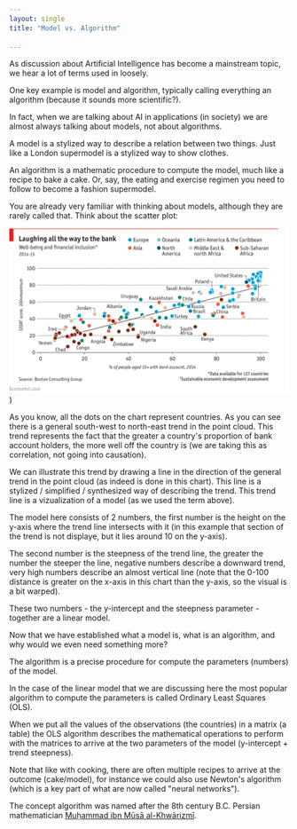 ```yaml
---
layout: single
title: "Model vs. Algorithm"

---
```


As discussion about Artificial Intelligence has become a mainstream topic, we hear a lot of terms used in loosely. 

One key example is model and algorithm, typically calling everything an algorithm (because it sounds more scientific?).

In fact, when we are talking about AI in applications (in society) we are almost always talking about models, not about algorithms.

A model is a stylized way to describe a relation between two things. Just like a London supermodel is a stylized way to show clothes.

An algorithm is a mathematic procedure to compute the model, much like a recipe to bake a cake. Or, say, the eating and exercise regimen you need to follow to become a fashion supermodel.

You are already very familiar with thinking about models, although they are rarely called that. Think about the scatter plot:

![Scatter Plot](/assets/images/scatter.png))

As you know, all the dots on the chart represent countries. As you can see there is a general south-west to north-east trend in the point cloud. This trend represents the fact that the greater a country's proportion of bank account holders, the more well off the country is (we are taking this as correlation, not going into causation).

We can illustrate this trend by drawing a line in the direction of the general trend in the point cloud (as indeed is done in this chart). This line is a stylized / simplified / synthesized way of describing the trend. This trend line is a vizualization of a model (as we used the term above).

The model here consists of 2 numbers, the first number is the height on the y-axis where the trend line intersects with it (in this example that section of the trend is not displaye, but it lies around 10 on the y-axis).

The second number is the steepness of the trend line, the greater the number the steeper the line, negative numbers describe a downward trend, very high numbers describe an almost vertical line (note that the 0-100 distance is greater on the x-axis in this chart than the y-axis, so the visual is a bit warped).

These two numbers - the y-intercept and the steepness parameter - together are a linear model. 

Now that we have established what a model is, what is an algorithm, and why would we even need something more?

The algorithm is a precise procedure for compute the parameters (numbers) of the model.

In the case of the linear model that we are discussing here the most popular algorithm to compute the parameters is called Ordinary Least Squares (OLS).

When we put all the values of the observations (the countries) in a matrix (a table) the OLS algorithm describes the mathematical operations to perform with the matrices to arrive at the two parameters of the model (y-intercept + trend steepness).

Note that like with cooking, there are often multiple recipes to arrive at the outcome (cake/model), for instance we could also use Newton's algorithm (which is a key part of what are now called "neural networks").

The concept algorithm was named after the 8th century B.C.  Persian mathematician [Muḥammad ibn Mūsā al-Khwārizmī](https://en.wikipedia.org/wiki/Al-Khwarizmi).
